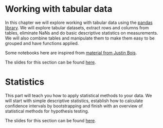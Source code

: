 # Working with tabular data
In this chapter we will explore working with tabular data using the [pandas library](https://pandas.pydata.org/). We will explore tabular datasets, extract rows and columns from tables, eliminate NaNs and do basic descriptive statistics on measurements. We will also combine tables and manipulate them to make them easy to be grouped and have functions applied.

Some notebooks here are inspired from [material from Justin Bois](https://justinbois.github.io/dd-pol/2022/index.html).

The slides for this section can be found [here](https://github.com/BiAPoL/Image-data-science-with-Python-and-Napari-EPFL2022/raw/main/docs/day4a_Tabular_Data/Tabular_Data.pdf).

# Statistics

This part will teach you how to apply statistical methods to your data. We will start with simple descriptive statistics, establish how to calculate confidence intervals by bootstrapping and finish with an overview of statistical methods for hypothesis testing.

The slides for this section can be found [here](https://github.com/BiAPoL/Image-data-science-with-Python-and-Napari-EPFL2022/raw/main/docs/day4c_Statistics/Statistics.pdf).

